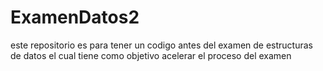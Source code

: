 # ExamenDatos2
este repositorio es para tener un codigo antes del examen de estructuras de datos
el cual tiene como objetivo acelerar el proceso del examen
